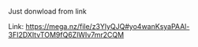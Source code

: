 Just donwload from link

Link: https://mega.nz/file/z3YlyQJQ#yo4wanKsyaPAAl-3FI2DXItvTOM9fQ6ZlWIv7mr2CQM
